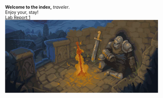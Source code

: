 **Welcome to the index,** *traveler*.  
Enjoy your, stay!  
[Lab Report 1](https://Chasesgithub.github.io/cse15l-lab-reports/lab-report-1-week-0.html)  
![Site of Grace](dark-souls-bonfire.gif)


